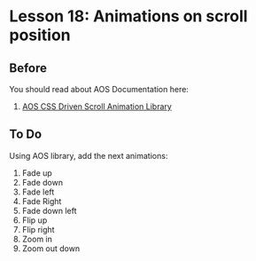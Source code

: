 # Lesson 18: Animations on scroll position

## Before                      
You should read about AOS Documentation here:

1. [AOS CSS Driven Scroll Animation Library][1]

## To Do

Using AOS library, add the next animations:

1. Fade up
2. Fade down
3. Fade left
4. Fade Right
5. Fade down left
6. Flip up
7. Flip right
8. Zoom in
9. Zoom out down

[1]: https://css-tricks.com/aos-css-driven-scroll-animation-library/
